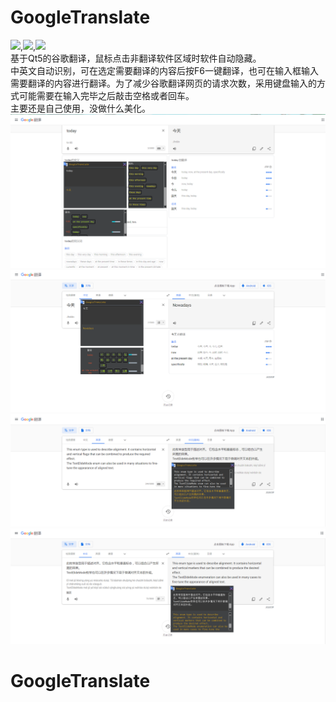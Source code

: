 # GoogleTranslate
![](https://img.shields.io/badge/build-passing-brightgreen.svg),![](https://img.shields.io/badge/build-Qt%20Version5.11-brightgreen.svg),![](https://img.shields.io/badge/build-MinGW--32-brightgreen.svg)  
基于Qt5的谷歌翻译，鼠标点击非翻译软件区域时软件自动隐藏。  
中英文自动识别，可在选定需要翻译的内容后按F6一键翻译，也可在输入框输入需要翻译的内容进行翻译。为了减少谷歌翻译网页的请求次数，采用键盘输入的方式可能需要在输入完毕之后敲击空格或者回车。  
主要还是自己使用，没做什么美化。
![](https://github.com/kk140906/GoogleTranslate/blob/master/Images/en_zh_CN(Word).png)
![](https://github.com/kk140906/GoogleTranslate/blob/master/Images/zh_CN_en(Word).png)
![](https://github.com/kk140906/GoogleTranslate/blob/master/Images/en_zh_CN(Sentence).png)
![](https://github.com/kk140906/GoogleTranslate/blob/master/Images/zh_CN_en(Sentence).png)
# GoogleTranslate
